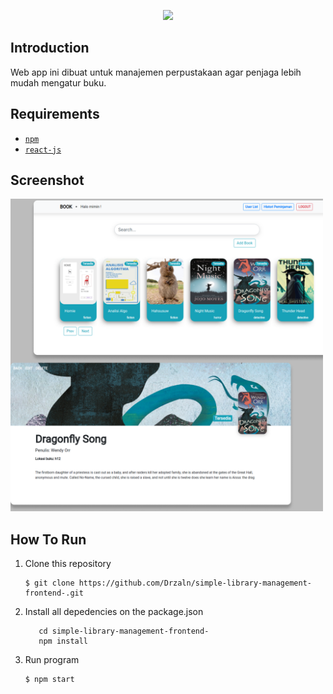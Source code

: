 <p align="center">
  <img width="300" src="https://proxy.duckduckgo.com/iu/?u=https%3A%2F%2Fupload.wikimedia.org%2Fwikipedia%2Fcommons%2Fthumb%2Fa%2Fa7%2FReact-icon.svg%2F1200px-React-icon.svg.png&f=1">
</p>

## Introduction

Web app ini dibuat untuk manajemen perpustakaan agar penjaga lebih mudah mengatur buku.

## Requirements
* [`npm`](https://www.npmjs.com/get-npm)
* [`react-js`](https://reactjs.org)

## Screenshot
<img width="500" src="./src/Instagram Post.png">

## How To Run

1. Clone this repository
   ```
   $ git clone https://github.com/Drzaln/simple-library-management-frontend-.git
   ```
2. Install all depedencies on the package.json
   ```
      cd simple-library-management-frontend-
      npm install
   ```
3. Run program
   ```
   $ npm start
   ```